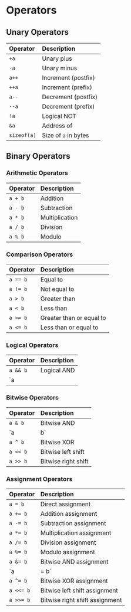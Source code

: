 # Operators

## Unary Operators

| Operator | Description |
|:---|:---|
| `+a` | Unary plus |
| `-a` | Unary minus |
| `a++` | Increment (postfix) |
| `++a` | Increment (prefix) |
| `a--` | Decrement (postfix) |
| `--a` | Decrement (prefix) |
| `!a` | Logical NOT |
| `&a` | Address of |
| `sizeof(a)` | Size of `a` in bytes |

## Binary Operators

### Arithmetic Operators

| Operator | Description |
|:---|:---|
| `a + b` | Addition |
| `a - b` | Subtraction |
| `a * b` | Multiplication |
| `a / b` | Division |
| `a % b` | Modulo |

### Comparison Operators

| Operator | Description |
|:---|:---|
| `a == b` | Equal to |
| `a != b` | Not equal to |
| `a > b` | Greater than |
| `a < b` | Less than |
| `a >= b` | Greater than or equal to |
| `a <= b` | Less than or equal to |

### Logical Operators

| Operator | Description |
|:---|:---|
| `a && b` | Logical AND |
| `a || b` | Logical OR |

### Bitwise Operators

| Operator | Description |
|:---|:---|
| `a & b` | Bitwise AND |
| `a | b` | Bitwise OR |
| `a ^ b` | Bitwise XOR |
| `a << b` | Bitwise left shift |
| `a >> b` | Bitwise right shift |

### Assignment Operators

| Operator | Description |
|:---|:---|
| `a = b` | Direct assignment |
| `a += b` | Addition assignment |
| `a -= b` | Subtraction assignment |
| `a *= b` | Multiplication assignment |
| `a /= b` | Division assignment |
| `a %= b` | Modulo assignment |
| `a &= b` | Bitwise AND assignment |
| `a |= b` | Bitwise OR assignment |
| `a ^= b` | Bitwise XOR assignment |
| `a <<= b` | Bitwise left shift assignment |
| `a >>= b` | Bitwise right shift assignment |
